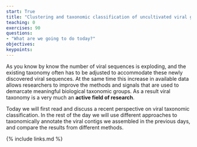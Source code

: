 ```yaml
---
start: True
title: "Clustering and taxonomic classification of uncultivated viral genomes"
teaching: 0
exercises: 90
questions:
- "What are we going to do today?"
objectives:
keypoints:
---
```

As you know by know the number of viral sequences is exploding, and the existing taxonomy often has to be adjusted to accommodate these newly discovered viral sequences. At the same time this increase in available data allows researchers to improve the methods and signals that are used to demarcate meaningful biological taxonomic groups. As a result viral taxonomy is a very much an **active field of research**.

Today we will first read and discuss a recent perspective on viral taxonomic classification. In the rest of the day we will use different approaches to taxonomically annotate the viral contigs we assembled in the previous days, and compare the results from different methods.

{% include links.md %}
